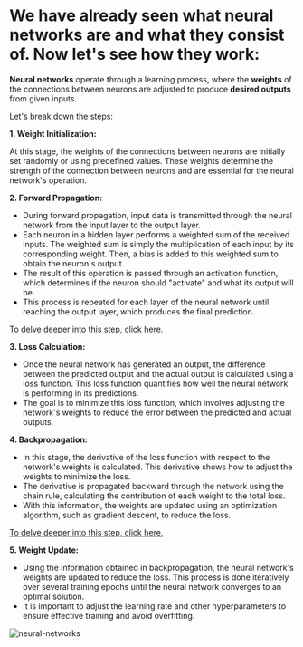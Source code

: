 # We have already seen what neural networks are and what they consist of. Now let's see **how they work**:

**Neural networks** operate through a learning process, where the **weights** of the connections between neurons are adjusted to produce **desired outputs** from given inputs.

Let's break down the steps:

**1. Weight Initialization:**

At this stage, the weights of the connections between neurons are initially set randomly or using predefined values. These weights determine the strength of the connection between neurons and are essential for the neural network's operation.

**2. Forward Propagation:**

   - During forward propagation, input data is transmitted through the neural network from the input layer to the output layer.
   - Each neuron in a hidden layer performs a weighted sum of the received inputs. The weighted sum is simply the multiplication of each input by its corresponding weight. Then, a bias is added to this weighted sum to obtain the neuron's output.
   - The result of this operation is passed through an activation function, which determines if the neuron should "activate" and what its output will be.
   - This process is repeated for each layer of the neural network until reaching the output layer, which produces the final prediction.

   [To delve deeper into this step, click here.](/ENG/step2.md)

**3. Loss Calculation:**

   - Once the neural network has generated an output, the difference between the predicted output and the actual output is calculated using a loss function. This loss function quantifies how well the neural network is performing in its predictions.
   - The goal is to minimize this loss function, which involves adjusting the network's weights to reduce the error between the predicted and actual outputs.

**4. Backpropagation:**

   - In this stage, the derivative of the loss function with respect to the network's weights is calculated. This derivative shows how to adjust the weights to minimize the loss.
   - The derivative is propagated backward through the network using the chain rule, calculating the contribution of each weight to the total loss.
   - With this information, the weights are updated using an optimization algorithm, such as gradient descent, to reduce the loss.

   [To delve deeper into this step, click here.](/ENG/step4.md)

**5. Weight Update:**

   - Using the information obtained in backpropagation, the neural network's weights are updated to reduce the loss. This process is done iteratively over several training epochs until the neural network converges to an optimal solution.
   - It is important to adjust the learning rate and other hyperparameters to ensure effective training and avoid overfitting.

![neural-networks](https://github.com/ManuelMorenoNeria/NeuralNetworks/assets/114908218/8920a051-1826-4185-a2eb-27cf05ccbb6a)

